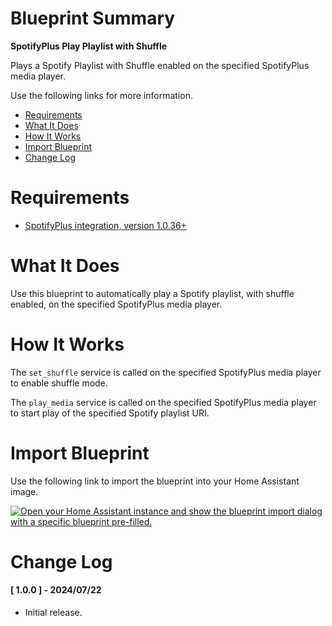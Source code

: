 # Blueprint Summary

__SpotifyPlus Play Playlist with Shuffle__

Plays a Spotify Playlist with Shuffle enabled on the specified SpotifyPlus media player.

Use the following links for more information.
* [Requirements](#requirements)
* [What It Does](#what-does-it-do)
* [How It Works](#how-it-works)
* [Import Blueprint](#import-blueprint)
* [Change Log](#change-log)


# Requirements
* [SpotifyPlus integration, version 1.0.36+](https://github.com/thlucas1/homeassistantcomponent_spotifyplus/wiki)


# What It Does

Use this blueprint to automatically play a Spotify playlist, with shuffle enabled, on the specified SpotifyPlus media player.

# How It Works

The `set_shuffle` service is called on the specified SpotifyPlus media player to enable shuffle mode.

The `play_media` service is called on the specified SpotifyPlus media player to start play of the specified Spotify playlist URI.

# Import Blueprint

Use the following link to import the blueprint into your Home Assistant image.

<a href="https://my.home-assistant.io/redirect/blueprint_import/?blueprint_url=https%3A%2F%2Fgithub.com%2Fthlucas1%2Fhomeassistant_blueprints%2Fblob%2Fmaster%2Fspotifyplus%2Fplay_playlist_with_shuffle.yaml"><img src="https://my.home-assistant.io/badges/blueprint_import.svg" alt="Open your Home Assistant instance and show the blueprint import dialog with a specific blueprint pre-filled." width="" height="" loading="lazy"></a>

# Change Log

#### [ 1.0.0 ] - 2024/07/22

  * Initial release.
